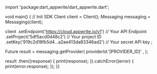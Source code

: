 import 'package:dart_appwrite/dart_appwrite.dart';

void main() { // Init SDK
  Client client = Client();
  Messaging messaging = Messaging(client);

  client
    .setEndpoint('https://cloud.appwrite.io/v1') // Your API Endpoint
    .setProject('5df5acd0d48c2') // Your project ID
    .setKey('919c2d18fb5d4...a2ae413da83346ad2') // Your secret API key
  ;

  Future result = messaging.getProvider(
    providerId:'[PROVIDER_ID]' ,
  );

  result
    .then((response) {
      print(response);
    }).catchError((error) {
      print(error.response);
  });
}}